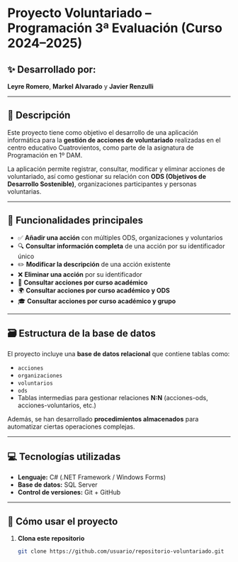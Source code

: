 # Proyecto Voluntariado – Programación 3ª Evaluación (Curso 2024–2025)

## ✨ Desarrollado por:
**Leyre Romero**, **Markel Alvarado** y **Javier Renzulli**

---

## 📌 Descripción

Este proyecto tiene como objetivo el desarrollo de una aplicación informática para la **gestión de acciones de voluntariado** realizadas en el centro educativo Cuatrovientos, como parte de la asignatura de Programación en 1º DAM.

La aplicación permite registrar, consultar, modificar y eliminar acciones de voluntariado, así como gestionar su relación con **ODS (Objetivos de Desarrollo Sostenible)**, organizaciones participantes y personas voluntarias.

---

## 🧠 Funcionalidades principales

- ✅ **Añadir una acción** con múltiples ODS, organizaciones y voluntarios
- 🔍 **Consultar información completa** de una acción por su identificador único
- ✏️ **Modificar la descripción** de una acción existente
- ❌ **Eliminar una acción** por su identificador
- 📆 **Consultar acciones por curso académico**
- 🌍 **Consultar acciones por curso académico y ODS**
- 🎓 **Consultar acciones por curso académico y grupo**

---

## 🗃️ Estructura de la base de datos

El proyecto incluye una **base de datos relacional** que contiene tablas como:

- `acciones`
- `organizaciones`
- `voluntarios`
- `ods`
- Tablas intermedias para gestionar relaciones **N:N** (acciones-ods, acciones-voluntarios, etc.)

Además, se han desarrollado **procedimientos almacenados** para automatizar ciertas operaciones complejas.

---

## 💻 Tecnologías utilizadas

- **Lenguaje:** C# (.NET Framework / Windows Forms)
- **Base de datos:** SQL Server
- **Control de versiones:** Git + GitHub

---

## 🚀 Cómo usar el proyecto

1. **Clona este repositorio**
   ```bash
   git clone https://github.com/usuario/repositorio-voluntariado.git
